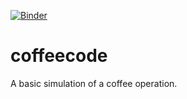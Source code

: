 [![Binder](https://mybinder.org/badge_logo.svg)](https://mybinder.org/v2/gh/mathematicalmichael/coffeecode/master?urlpath=/lab?filepath=index.ipynb)

# coffeecode
A basic simulation of a coffee operation.

